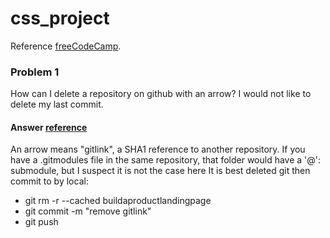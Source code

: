 # css_project

Reference [freeCodeCamp](https://www.freecodecamp.org).

 
### Problem 1
How can I delete a repository on github with an arrow? I would not like to delete my last commit.

#### Answer [reference](https://stackoverflow.com/questions/62707431/how-can-i-delete-a-repository-on-github-with-an-arrow)

An arrow means "gitlink", a SHA1 reference to another repository.
If you have a .gitmodules file in the same repository, that folder would have a '@': submodule, but I suspect it is not the case here
It is best deleted git then commit to by local:
* git rm -r --cached buildaproductlandingpage
* git commit -m "remove gitlink"
* git push 
